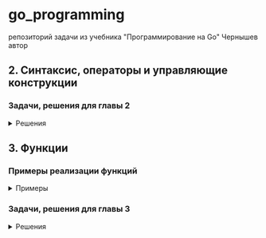 # go_programming
репозиторий задачи из учебника "Программирование на Go" Чернышев автор

## 2. Синтаксис, операторы и управляющие конструкции
### Задачи, решения для главы 2
<details>
	<summary>Решения</summary>
	
##### 1. task_2.1 [solution](https://github.com/wematall/go_programming/tree/develop/2.tasks/task_2.1)
	Выведите все символы из строки 
	"Данная глава была посвящена больше синтаксису Go",
	значения индексов которых делятся на 2
##### 2. task_2.2
	Выведите все символы из строки 
	"Данная глава была посвящена больше синтаксису Go",
	значения индексов которых без остатка делятся на 3, но не делятся на 4
##### 3. task_2.3
	Выведите все символы из строки 
	"Данная глава была посвящена больше синтаксису Go"
	значения индексов которых при делении на 6
	дают остаток 2, 4, и 5
##### 4. task_2.4 
	Выведите числа из диапазона от 1 до 10,
	используя цикл
##### 5. task_2.5
	Выведите числа из диапазона от -20 до 20
	с шагом 3, используя цикл
##### 6. task_2.6
	Посчитайте количество вхождений элемента со значением "3"
	в следующем срезе (массиве): [3 0 1 3 0 4 3 3 4 56 6 1 3]
##### 7. task_2.7
	Сформируйте срез из элементов строки
	"список доступных атрибутов"
	используя цикл for
##### 8. task_2.8
	Напишите программу, выводящую элементы среза
	[3, 0, 1, 3, 0, 4, 3, 4, 56, 6, 1, 3]
	в обратной последовательности
##### 9. task_2.9
	Напишите программу, которая выводит числа в диапазоне
	от 1 до 9, кроме 5 и 7
##### 10. task_2.10
	Напишите программу, выводящую сумму элементов списка
	[3, 0, 1, 3, 0, 4, 3, 4, 56, 6, 1, 3]
##### 11. task_2.11
	Напишите программу, выводящую сумму элементов списка
	[3, 0, 1, 3, 0, 4, 3, 4, 56, 6, 1, 3]
	значения индексов которых делятся без остатка на 3
##### 12. task_2.12
	Сформируйте срез, значения элементов которого
	находятся в диапазоне от 23 до 35
##### 13. task_2.13
	Сформируйте срез, значения элементов которого
	находятся в диапазоне от 3 до 15 с шагом 4
##### 14. task_2.14
	Сформируйте срез, значения элементов которого
	находятся в диапазоне от 3 до 25 и без остатка
	делятся на 3
##### 15. task_2.15
	Найдите среднее арифметическое значение элементов
	списка [4, 5, 6, 7, 30, 22, 2, 39, 41]
##### 16. task_2.16
	Выведите различными способами в консоль элементы
	списка [3, 0, 1, 3, 0, 4, 3, 4, 56, 6, 1, 3]
	с их индексами
##### 17. task_2.17
	Напишите программу, которая считывает целое число
	(месяц), после чего выводит сезон, к которому этот
	месяц относится
##### 18. task_2.18
	Удалите из среза [1, 3, 4, 1, 4, 5, 7, 3, 8, 5]
	повторяющиеся значения
##### 19. task_2.19
	Напишите программу, выводящую среднее из трех значений
##### 20. task_2.20
	Напишите программу, выводящую таблицу умножения
	для задаваемого пользователем числа
	от 1 до 9 включительно
##### 21. task_2.21
	Посредством оператора switch-case выведите в терминал
	уведомление является подаваемая на вход буква гласной или согласной
##### 22. task_2.22
	Напишите приложение, которое считает количество вхождений
	символа в строку.
	Например, "google.com"
	{'o':3, 'g':2, '.':1, 'e':1, 'l':1, 'm': 1, 'c': 1}
##### 23. task_2.23
	Используя оператор switch-case выведите в терминал
	уведомление о том, какое значение из диапазона от 0 до 5
	подается на его вход
##### 24. task_2.24
	Напишите приложение, позволяющее из исходной строки
	собрать две новые. Первая строка должна состоять только
	из элементов с нечетными индексами исходной строки,
	а вторая - с четными.
##### 25. task_2.25
	Напишите приложение, где проверяется существует ли заданный ключ
	в словаре (тип данных map)
##### 26. task_2.26
	Напишите скрипт, переводящий срез из различного
	количества числовых целочисленных элементов в одно число.
	Пример списка: [15, 23, 150], результат 1523150
##### 27. task_2.27
	Напишите программу, меняющую позициями элементы
	среза с индексами n и n+1.
##### 28. task_2.28
	Найдите максимальное и минимальное число, хранящиеся
	в срезе [4, 5, 6, 7, 30, 22, 2, 39, 41].
##### 29. task_2.29
	Выведите символ, который встречается в строке чаще,
	чем остальные. Используйте тип данных map.
##### 30. task_2.30
	Напишите программу, выводящую все элементы строки с
	их номерами индексов
 
</details>

## 3. Функции
### Примеры реализации функций

<details>
	<summary>Примеры</summary>
	
##### 1. Hello World! as function
	пример простой функции
	напечатает Hello World! в консоль
##### 2.
</details>

### Задачи, решения для главы 3

<details>
	<summary>Решения</summary>

##### 31. task_3.1
	Напишите функцию для вычисления максимального из
	трех чисел
##### 32. task_3.2
	Напишите функцию, возвращающую сумму элементов
	среза.
##### 33. task_3.3 
	Напишите функцию, возвращающую произведение
	элементов среза
##### 34. task_3.4
	Напишите функцию, удаляющую повторяющиеся
	элементы в списке
##### 35. 

</details>


